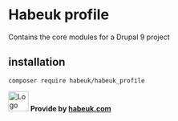 # Habeuk profile

Contains the core modules for a Drupal 9 project

## installation

```
composer require habeuk/habeuk_profile
```

<div>
<img alt="Logo habeuk" src="https://habeuk.com/sites/default/files/styles/medium/public/2023-08/logo-habeuk.png" height="40px">
<strong> Provide by <a href="https://habeuk.com/" target="_blank">habeuk.com</a> </strong>
</div>
